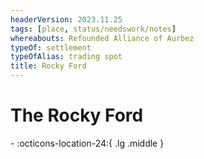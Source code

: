```yaml
---
headerVersion: 2023.11.25
tags: [place, status/needswork/notes]
whereabouts: Refounded Alliance of Aurbez
typeOf: settlement
typeOfAlias: trading spot
title: Rocky Ford
---
```

# The Rocky Ford
<div class="grid cards ext-narrow-margin ext-one-column" markdown>
-    :octicons-location-24:{ .lg .middle }   
</div>


